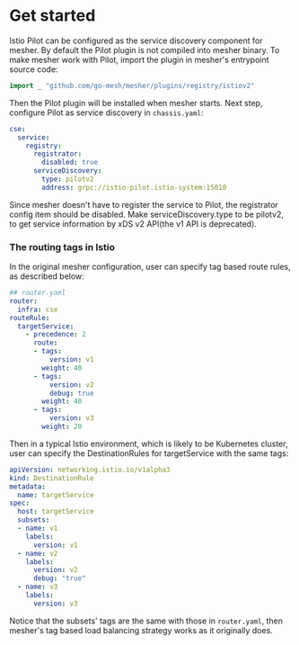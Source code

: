 # Get started

Istio Pilot can be configured as the service discovery component for mesher. By default the Pilot plugin is not compiled into mesher binary. To make mesher work with Pilot, import the plugin in mesher's entrypoint source code:

```go
import _ "github.com/go-mesh/mesher/plugins/registry/istiov2"
```

Then the Pilot plugin will be installed when mesher starts. Next step, configure Pilot as service discovery in `chassis.yaml`:

```yaml
cse:
  service:
    registry:
      registrator:
        disabled: true
      serviceDiscovery:
        type: pilotv2
        address: grpc://istio-pilot.istio-system:15010
```

Since mesher doesn't have to register the service to Pilot, the registrator config item should be disabled. Make serviceDiscovery.type to be pilotv2, to get service information by xDS v2 API(the v1 API is deprecated).

### The routing tags in Istio

In the original mesher configuration, user can specify tag based route rules, as described below:

```yaml
## router.yaml
router:
  infra: cse
routeRule:
  targetService:
    - precedence: 2
      route:
      - tags:
          version: v1
        weight: 40
      - tags:
          version: v2
          debug: true
        weight: 40
      - tags:
          version: v3
        weight: 20
```

Then in a typical Istio environment, which is likely to be Kubernetes cluster, user can specify the DestinationRules for targetService with the same tags:

```yaml
apiVersion: networking.istio.io/v1alpha3
kind: DestinationRule
metadata:
  name: targetService
spec:
  host: targetService
  subsets:
  - name: v1
    labels:
      version: v1
  - name: v2
    labels:
      version: v2
      debug: "true"
  - name: v3
    labels:
      version: v3
```

Notice that the subsets' tags are the same with those in `router.yaml`, then mesher's tag based load balancing strategy works as it originally does.

